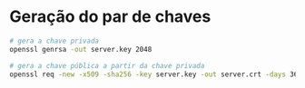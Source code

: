 # Geração do par de chaves

```bash
# gera a chave privada
openssl genrsa -out server.key 2048

# gera a chave pública a partir da chave privada
openssl req -new -x509 -sha256 -key server.key -out server.crt -days 365

```